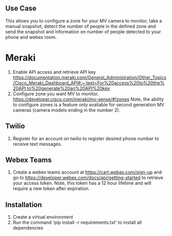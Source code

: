 
## Use Case 
This allows you to configure a zone for your MV camera to monitor, take a manual snapshot, detect the number of people in the defined zone and send the snapshot and information on number of people detected to your phone and webex room. 

# Meraki 
1. Enable API access and retrieve API key https://documentation.meraki.com/General_Administration/Other_Topics/Cisco_Meraki_Dashboard_API#:~:text=For%20access%20to%20the%20API,to%20generate%20an%20API%20key.
2. Configure zone you want MV to monitor. https://developer.cisco.com/meraki/mv-sense/#!zones Note, the ability to configure zones is a feature only avaliable for second generation MV cameras (camera models ending in the number 2). 

## Twilio
1. Register for an account on twilio to register desired phone number to receive text messages.

## Webex Teams 
1. Create a webex teams account at https://cart.webex.com/sign-up and go to https://developer.webex.com/docs/api/getting-started to retrieve your access token. Note, this token has a 12 hour lifetime and will require a new token after expiration. 

## Installation 
1. Create a virtual environment 
2. Run the command 'pip install -r requirements.txt' to install all dependencies 

